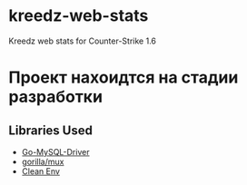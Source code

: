 # kreedz-web-stats
Kreedz web stats for Counter-Strike 1.6

# Проект нахоидтся на стадии разработки

## Libraries Used

- [Go-MySQL-Driver](https://github.com/go-sql-driver/mysql)
- [gorilla/mux](https://github.com/gorilla/mux)
- [Clean Env](https://github.com/ilyakaznacheev/cleanenv)
